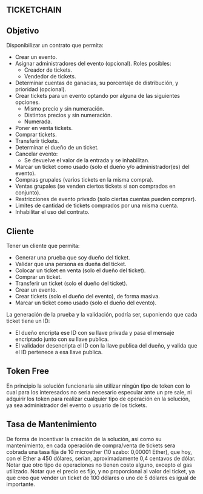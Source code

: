 TICKETCHAIN
-----------

Objetivo
--------    

Disponibilizar un contrato que permita:
- Crear un evento.
- Asignar administradores del evento (opcional). Roles posibles:
    - Creador de tickets.
    - Vendedor de tickets.
- Determinar cuentas de ganacias, su porcentaje de distribución, y prioridad (opcional).
- Crear tickets para un evento optando por alguna de las siguientes opciones.
    - Mismo precio y sin numeración.
    - Distintos precios y sin numeración.
    - Numerada.
- Poner en venta tickets.
- Comprar tickets.
- Transferir tickets.
- Determinar el dueño de un ticket.
- Cancelar evento:
    - Se devuelve el valor de la entrada y se inhabilitan.
- Marcar un ticket como usado (solo el dueño y/o administrador(es) del evento).
- Compras grupales (varios tickets en la misma compra).
- Ventas grupales (se venden ciertos tickets si son comprados en conjunto).
- Restricciones de evento privado (solo ciertas cuentas pueden comprar).
- Limites de cantidad de tickets comprados por una misma cuenta.
- Inhabilitar el uso del contrato.


Cliente
-------

Tener un cliente que permita:
- Generar una prueba que soy dueño del ticket.
- Validar que una persona es dueña del ticket.
- Colocar un ticket en venta (solo el dueño del ticket).
- Comprar un ticket.
- Transferir un ticket (solo el dueño del ticket).
- Crear un evento.
- Crear tickets (solo el dueño del evento), de forma masiva.
- Marcar un ticket como usado (solo el dueño del evento).

La generación de la prueba y la validación, podría ser, suponiendo que cada ticket tiene un ID:
- El dueño encripta ese ID con su llave privada y pasa el mensaje encriptado junto con su llave publica.
- El validador desencripta el ID con la llave publica del dueño, y valida que el ID pertenece a esa llave publica.

Token Free
----------

En principio la solución funcionaria sin utilizar ningún tipo de token
con lo cual para los interesados no seria necesario especular ante un
pre sale, ni adquirir los token para realizar cualquier tipo de operación 
en la solución, ya sea administrador del evento o usuario de los tickets.

Tasa de Mantenimiento
---------------------

De forma de incentivar la creación de la solución, asi como su mantenimiento,
en cada operación de compra/venta de tickets sera cobrada una tasa fija de 
10 microether (10 szabo: 0,00001 Ether), que hoy, con el Ether a 450 dólares,
serían, aproximadamente 0,4 centavos de dólar.
Notar que otro tipo de operaciones no tienen costo alguno, excepto el gas
utilizado.
Notar que el precio es fijo, y no proporcional al valor del ticket, ya que
creo que vender un ticket de 100 dólares o uno de 5 dólares es igual de
importante.
